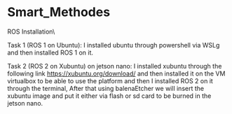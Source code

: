 # Smart_Methodes
  ROS Installation\
  
Task 1 (ROS 1 on Ubuntu): I installed ubuntu through powershell via WSLg and then installed ROS 1 on it. 

Task 2 (ROS 2 on Xubuntu) on jetson nano: I installed xubuntu through the following link https://xubuntu.org/download/ and then installed it on the VM virtualbox to be able to use the platform and then I installed ROS 2 on it through the terminal, After that using balenaEtcher we will insert the xubuntu image and put it either via flash or sd card to be burned in the jetson nano. 
